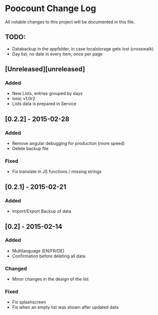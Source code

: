# Poocount Change Log
All notable changes to this project will be documented in this file.

## TODO:
- Databackup in the appfolder, in case localstorage gets lost (crosswalk)
- Day list, no date in every item, once per page

## [Unreleased][unreleased]
### Added
- New Lists, entries grouped by days
- Ionic v1.0r2
- Lists data is prepared in Service




## [0.2.2] - 2015-02-28
### Added
- Remove angular debugging for production (more speed)
- Delete backup file

### Fixed
- Fix translate in JS functions / missing strings


## [0.2.1] - 2015-02-21
### Added
- Import/Export Backup of data

## [0.2] - 2015-02-14
### Added
- Multilanguage (EN/FR/DE)
- Confirmation before deleting all data

### Changed
- Minor changes in the design of the list

### Fixed
- Fix splashscreen
- Fix when an empty list was shown after updated data